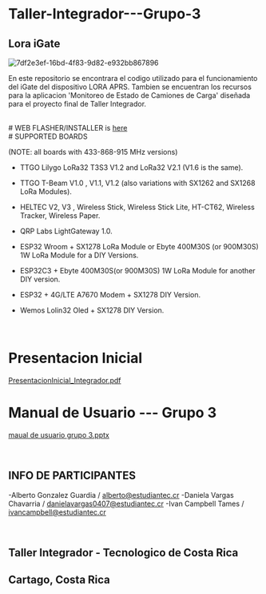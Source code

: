 # Taller-Integrador---Grupo-3

## Lora iGate
![7df2e3ef-16bd-4f83-9d82-e932bb867896](https://github.com/user-attachments/assets/9c093392-62ce-4172-8b64-e4b445308972)

En este repositorio se encontrara el codigo utilizado para el funcionamiento del iGate del dispositivo LORA APRS.
Tambien se encuentran los recursos para la aplicacion 'Monitoreo de Estado de Camiones de Carga' diseñada para el proyecto final de Taller Integrador.

<br />
# WEB FLASHER/INSTALLER is <a href="https://richonguzman.github.io/lora-igate-web-flasher/installer.html" target="_blank">here</a>
<br />
# SUPPORTED BOARDS

(NOTE: all boards with 433-868-915 MHz versions)

- TTGO Lilygo LoRa32 T3S3 V1.2 and LoRa32 V2.1 (V1.6 is the same).

- TTGO T-Beam V1.0 , V1.1, V1.2 (also variations with SX1262 and SX1268 LoRa Modules).

- HELTEC V2, V3 , Wireless Stick, Wireless Stick Lite, HT-CT62, Wireless Tracker, Wireless Paper.

- QRP Labs LightGateway 1.0.

- ESP32 Wroom + SX1278 LoRa Module or Ebyte 400M30S (or 900M30S) 1W LoRa Module for a DIY Versions.

- ESP32C3 + Ebyte 400M30S(or 900M30S) 1W LoRa Module for another DIY version.

- ESP32 + 4G/LTE A7670 Modem + SX1278 DIY Version.

- Wemos Lolin32 Oled + SX1278 DIY Version.

<br />

# Presentacion Inicial
[PresentacionInicial_Integrador.pdf](https://github.com/user-attachments/files/16670489/PresentacionInicial_Integrador.pdf)

# Manual de Usuario --- Grupo 3
[maual de usuario grupo 3.pptx](https://github.com/user-attachments/files/17614123/maual.de.usuario.grupo.3.pptx)

<br />

## INFO DE PARTICIPANTES
-Alberto Gonzalez Guardia / alberto@estudiantec.cr
-Daniela Vargas Chavarria / danielavargas0407@estudiantec.cr
-Ivan Campbell Tames / ivancampbell@estudiantec.cr

<br />

## Taller Integrador - Tecnologico de Costa Rica
## Cartago, Costa Rica


